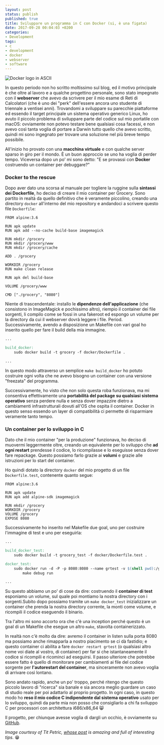 ```yaml
---
layout: post
status: publish
published: true
title: Sviluppare un programma in C con Docker (si, è una figata)
date: 2017-09-28 00:04:03 +0200
categories:
- Development
tags:
- c
- development
- docker
- webserver
- software
---
```


![Docker logo in ASCII](https://scene-si.org/post/2016-03-31-how-to-live-inside-a-docker-container/heading.png)

In questo periodo non ho scritto moltissimo sul blog, ed il motivo principale è che oltre al lavoro e a qualche progettino personale, sono stato impegnato con il **webserver** che avevo da scrivere per il mio esame di Reti di Calcolatori (che è uno dei "perk" dell'essere ancora uno studente di triennale a ventisei anni). Trovandomi a sviluppare su parecchie piattaforme ed essendo il target principale un sistema operativo generico Linux, ho avuto il piccolo problema di sviluppare parte del codice sul mio portatile con macOS: ovviamente non potevo testare bene qualsiasi cosa facessi, e non avevo così tanta voglia di portare a Darwin tutto quello che avevo scritto, quindi mi sono ingegnato per trovare una soluzione nel più breve tempo possibile.

All'inizio ho provato con una **macchina virtuale** e con qualche server sparso in giro per il mondo. È un buon approccio se uno ha voglia di perder tempo. Viceversa dopo un po' mi sono detto: "E se provassi con **Docker** costruendo un container per debuggare?"

### Docker to the rescue
Dopo aver dato una scorsa al manuale per togliere la ruggine sulla **sintassi dei Dockerfile**, ho deciso di creare il mio container per Grocery. Sono partito in realtà da quello definitivo che è veramente piccolino, creando una directory `docker` all'interno del mio repository e andandoci a scrivere questo file `Dockerfile`:

```docker
FROM alpine:3.6

RUN apk update
RUN apk add --no-cache build-base imagemagick

RUN mkdir /grocery
RUN mkdir /grocery/www
RUN mkdir /grocery/cache

ADD . /grocery

WORKDIR /grocery
RUN make clean release

RUN apk del build-base

VOLUME /grocery/www

CMD ["./grocery", "8080"]
```

Niente di trascendentale: installo le **dipendenze dell'applicazione** (che consistono in ImageMagick e pochissimo altro), riempio il container dei file sorgenti, li compilo come se fossi in una fakeroot ed espongo un volume per la directory da cui il webserver dovrà leggere i file. Period. Successivamente, avendo a disposizione un Makefile con vari goal ho inserito quello per fare il build della mia immagine.

```makefile
...

build_docker:
	sudo docker build -t grocery -f docker/Dockerfile .

...
```

In questo modo attraverso un semplice `make build_docker` ho potuto costruire ogni volta che ne avevo bisogno un container con una versione "freezata" del programma.

Successivamente, ho visto che non solo questa roba funzionava, ma mi consentiva effettivamente una **portabilità del package su qualsiasi sistema operativo** senza perdere nulla e senza dover impazzire dietro a cambiamenti infrastrutturali dovuti all'OS che ospita il container. Docker in questo senso essendo un layer di compatibilità ci permette di risparmiare veramente tanto tempo.

### Un container per lo sviluppo in C
Dato che il mio container "per la produzione" funzionava, ho deciso di muovermi leggermente oltre, creando un equivalente per lo sviluppo che **ad ogni restart** prendesse il codice, lo ricompilasse e lo eseguisse senza dover fare repackage. Questo possiamo farlo grazie ai **volumi** e grazie alle istruzioni per lo start del container.

Ho quindi dotato la directory `docker` del mio progetto di un file `Dockerfile.test`, contenente quanto segue:

```docker
FROM alpine:3.6

RUN apk update
RUN apk add alpine-sdk imagemagick

RUN mkdir /grocery
WORKDIR /grocery
VOLUME /grocery
EXPOSE 8080
```

Successivamente ho inserito nel Makefile due goal, uno per costruire l'immagine di test e uno per eseguirla:

```makefile
...

build_docker_test:
	sudo docker build -t grocery_test -f docker/Dockerfile.test .

docker_test:
	sudo docker run -d -P -p 8080:8080 --name grtest -v $(shell pwd):/grocery grocery_test \
		make debug run

...
```

Su questo abbiamo un po' di cose da dire: costruendo il **container di test** esponiamo un volume, sul quale poi montiamo la nostra directory con i sorgenti.Subito dopo possiamo tramite un `make docker_test` inizializzare un container che prenda la nostra directory corrente, la monti come volume, e ricompili il codice eseguendo il binario.

Tra l'altro mi sono accorto ora che c'è una inception perché questo è un goal di un Makefile che esegue un altro `make`, stavolta containerizzato.

In realtà non c'è molto da dire: avremo il container in listen sulla porta 8080 ma possiamo anche rimapparla a nostro piacimento se ci dà fastidio; e questo container ci abilita a fare `docker restart grtest` (o qualsiasi altro nome voi diate al vostro, di container) per far si che istantaneamente il codice si ricompili e ricominci ad eseguirsi. Il passo ulteriore che potrebbe essere fatto è quello di monitorare per cambiamenti ai file del codice sorgente per **l'autorestart del container**, ma sinceramente non avevo voglia di arrivare così lontano.

Sono andato rapido, anche un po' troppo, perché ritengo che questo piccolo lavoro di "ricerca" sia banale e sia ancora meglio guardare un caso di studio reale per poi adattarlo al proprio progetto. In ogni caso, in questo modo ho **reso il mio codice C indipendente dal sistema operativo** usato per lo sviluppo, quindi da parte mia non posso che consigliarlo a chi fa sviluppo C per processori con architettura i686/x86_64 😸

Il progetto, per chiunque avesse voglia di dargli un occhio, è ovviamente su [GitHub](https://github.com/dottorblaster/grocery).

_Image courtesy of Tit Petric, [whose post](https://scene-si.org/2016/04/01/how-to-live-inside-a-docker-container/) is amazing and full of interesting tips._ 😁
